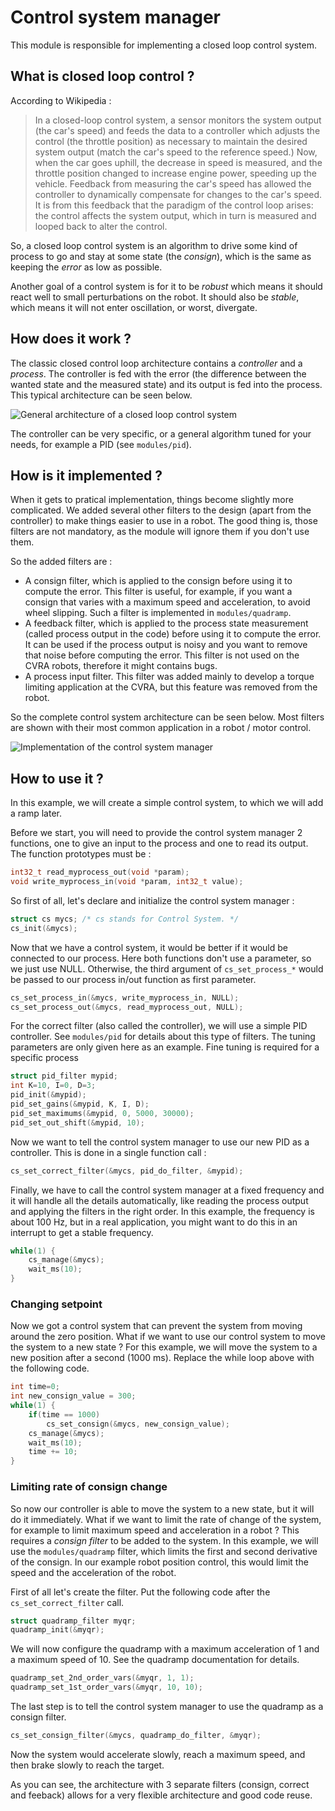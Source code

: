Control system manager
======================
This module is responsible for implementing a closed loop control system.

What is closed loop control ?
-----------------------------

According to Wikipedia :
> In a closed-loop control system, a sensor monitors the system output (the car's
> speed) and feeds the data to a controller which adjusts the control (the
> throttle position) as necessary to maintain the desired system output (match the
> car's speed to the reference speed.) Now, when the car goes uphill, the decrease
> in speed is measured, and the throttle position changed to increase engine
> power, speeding up the vehicle. Feedback from measuring the car's speed has
> allowed the controller to dynamically compensate for changes to the car's speed.
> It is from this feedback that the paradigm of the control loop arises: the
> control affects the system output, which in turn is measured and looped back to
> alter the control.

So, a closed loop control system is an algorithm to drive some kind of process
to go and stay at some state (the *consign*), which is the same as keeping the
*error* as low as possible.

Another goal of a control system is for it to be *robust* which means it should
react well to small perturbations on the robot. It should also be *stable*,
which means it will not enter oscillation, or worst, divergate.


How does it work ?
------------------
The classic closed control loop architecture contains a *controller* and a
*process*. The controller is fed with the error (the difference between the
wanted state and the measured state) and its output is fed into the process.
This typical architecture can be seen below.

![General architecture of a closed loop control system](https://raw.github.com/antoinealb/modules/master/modules/control_system_manager/general_architecture.png)

The controller can be very specific, or a general algorithm tuned for your
needs, for example a PID (see `modules/pid`).

How is it implemented ?
-----------------------
When it gets to pratical implementation, things become slightly more
complicated. We added several other filters to the design (apart from the
controller) to make things easier to use in a robot. The good thing is, those
filters are not mandatory, as the module will ignore them if you don't use them.

So the added filters are :
* A consign filter, which is applied to the consign before using it to compute
  the error. This filter is useful, for example, if you want a consign that
  varies with a maximum speed and acceleration, to avoid wheel slipping. Such
  a filter is implemented in `modules/quadramp`.
* A feedback filter, which is applied to the process state measurement (called
  process output in the code) before using it to compute the error. It can be
  used if the process output is noisy and you want to remove that noise before
  computing the error. This filter is not used on the CVRA robots, therefore it
  might contains bugs.
* A process input filter. This filter was added mainly to develop a torque
  limiting application at the CVRA, but this feature was removed from the robot.

So the complete control system architecture can be seen below. Most filters are
shown with their most common application in a robot / motor control.

![Implementation of the control system manager](https://raw.github.com/antoinealb/modules/master/modules/control_system_manager/implementation.png)

How to use it ?
---------------
In this example, we will create a simple control system, to which we will add
a ramp later.

Before we start, you will need to provide the control system manager 2
functions, one to give an input to the process and one to read its output. The
function prototypes must be :

```cpp
int32_t read_myprocess_out(void *param);
void write_myprocess_in(void *param, int32_t value);
```


So first of all, let's declare and initialize the control system manager :

```cpp
struct cs mycs; /* cs stands for Control System. */
cs_init(&mycs);
```

Now that we have a control system, it would be better if it would be connected
to our process. Here both functions don't use a parameter, so we just use NULL.
Otherwise, the third argument of `cs_set_process_*` would be passed to our
process in/out function as first parameter.

```cpp
cs_set_process_in(&mycs, write_myprocess_in, NULL);
cs_set_process_out(&mycs, read_myprocess_out, NULL);
```

For the correct filter (also called the controller), we will use a simple PID
controller. See `modules/pid` for details about this type of filters. The tuning
parameters are only given here as an example. Fine tuning is required for a
specific process

```cpp
struct pid_filter mypid;
int K=10, I=0, D=3;
pid_init(&mypid);
pid_set_gains(&mypid, K, I, D);
pid_set_maximums(&mypid, 0, 5000, 30000);
pid_set_out_shift(&mypid, 10);
```

Now we want to tell the control system manager to use our new PID as a
controller. This is done in a single function call :

```cpp
cs_set_correct_filter(&mycs, pid_do_filter, &mypid);
```

Finally, we have to call the control system manager at a fixed frequency and it
will handle all the details automatically, like reading the process output and
applying the filters in the right order. In this example, the frequency is about
100 Hz, but in a real application, you might want to do this in an interrupt to
get a stable frequency.

```cpp
while(1) {
    cs_manage(&mycs);
    wait_ms(10);
}
```

### Changing setpoint
Now we got a control system that can prevent the system from moving around the
zero position. What if we want to use our control system to move the system to a
new state ? For this example, we will move the system to a new position after a
second (1000 ms). Replace the while loop above with the following code.

```cpp
int time=0;
int new_consign_value = 300;
while(1) {
    if(time == 1000)
        cs_set_consign(&mycs, new_consign_value);
    cs_manage(&mycs);
    wait_ms(10);
    time += 10;
}
```

### Limiting rate of consign change
So now our controller is able to move the system to a new state, but it will do
it immediately. What if we want to limit the rate of change of the system, for
example to limit maximum speed and acceleration in a robot ? This requires a
*consign filter* to be added to the system. In this example, we will use the
`modules/quadramp` filter, which limits the first and second derivative of the
consign. In our example robot position control, this would limit the speed and
the acceleration of the robot.

First of all let's create the filter. Put the following code after the
`cs_set_correct_filter` call.

```cpp
struct quadramp_filter myqr;
quadramp_init(&myqr);
```

We will now configure the quadramp with a maximum acceleration of 1 and a
maximum speed of 10. See the quadramp documentation for details.

```cpp
quadramp_set_2nd_order_vars(&myqr, 1, 1);
quadramp_set_1st_order_vars(&myqr, 10, 10);
```

The last step is to tell the control system manager to use the quadramp as a
consign filter.

```cpp
cs_set_consign_filter(&mycs, quadramp_do_filter, &myqr);
```

Now the system would accelerate slowly, reach a maximum speed, and then brake
slowly to reach the target.

As you can see, the architecture with 3 separate filters (consign, correct and
feeback) allows for a very flexible architecture and good code reuse.

